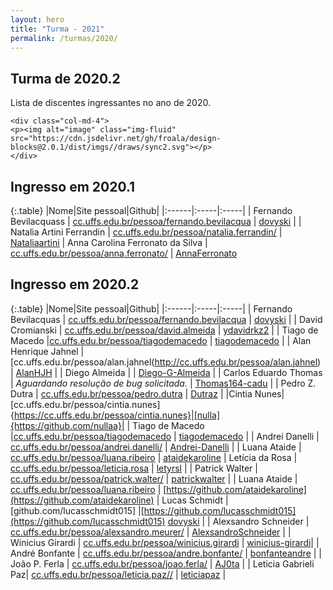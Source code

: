 ```yaml
---
layout: hero
title: "Turma - 2021"
permalink: /turmas/2020/
---
```


<div class="row align-items-center pt-2 pt-lg-5 mb-5">
    <div class="col-md-8">
    <h2>Turma de 2020.2</h2>
    <p class="lead">Lista de discentes ingressantes no ano de 2020.</p>
    </div>

    <div class="col-md-4">
    <p><img alt="image" class="img-fluid" src="https://cdn.jsdelivr.net/gh/froala/design-blocks@2.0.1/dist/imgs//draws/sync2.svg"></p>
    </div>
</div>

## Ingresso em 2020.1

{:.table}
|Nome|Site pessoal|Github|
|:------|:-----|:-----|
| Fernando Bevilacquass | [cc.uffs.edu.br/pessoa/fernando.bevilacqua](http://cc.uffs.edu.br/pessoa/fernando.bevilacqua) | [dovyski](http://github.com/Dovyski) |
| Natalia Artini Ferrandin | [cc.uffs.edu.br/pessoa/natalia.ferrandin/](https://cc.uffs.edu.br/pessoa/natalia.ferrandin/) | [Nataliaartini](https://github.com/Nataliaartini)
| Anna Carolina Ferronato da Silva | [cc.uffs.edu.br/pessoa/anna.ferronato/](https://cc.uffs.edu.br/pessoa/anna.ferronato/) | [AnnaFerronato](https://github.com/AnnaFerronato)

## Ingresso em 2020.2

{:.table}
|Nome|Site pessoal|Github|
|:------|:-----|:-----|
| Fernando Bevilacquas | [cc.uffs.edu.br/pessoa/fernando.bevilacqua](https://cc.uffs.edu.br/pessoa/fernando.bevilacqua/) | [dovyski](https://github.com/Dovyski) |
| David Cromianski | [cc.uffs.edu.br/pessoa/david.almeida](https://cc.uffs.edu.br/pessoa/david.almeida/) | [ydavidrkz2](https://github.com/ydavidrkz2) |
| Tiago de Macedo |[cc.uffs.edu.br/pessoa/tiagodemacedo](https://cc.uffs.edu.br/pessoa/tiagodemacedo/) | [tiagodemacedo](https://github.com/tiagodemacedo) |
| Alan Henrique Jahnel | [cc.uffs.edu.br/pessoa/alan.jahnel(http://cc.uffs.edu.br/pessoa/alan.jahnel) | [AlanHJH](http://github.com/AlanHJH) |
| Diego Almeida |  | [Diego-G-Almeida](http://github.com/Diego-G-Almeida) |
| Carlos Eduardo Thomas | *Aguardando resolução de bug solicitada.*                                                     | [Thomas164-cadu](https://github.com/Thomas164-cadu) |
| Pedro Z. Dutra | [cc.uffs.edu.br/pessoa/pedro.dutra](https://cc.uffs.edu.br/pessoa/pedro.dutra/) | [Dutraz](http://github.com/Dutraz) |
|Cintia Nunes|[cc.uffs.edu.br/pessoa/cintia.nunes]{https://cc.uffs.edu.br/pessoa/cintia.nunes}|[nulla]{https://github.com/nullaa}|
| Tiago de Macedo |[cc.uffs.edu.br/pessoa/tiagodemacedo](http://cc.uffs.edu.br/pessoa/tiagodemacedo/) | [tiagodemacedo](https://github.com/tiagodemacedo) |
| Andrei Danelli | [cc.uffs.edu.br/pessoa/andrei.danelli/](https://cc.uffs.edu.br/pessoa/andrei.danelli/) | [Andrei-Danelli](https://github.com/Andrei-Danelli) |
| Luana Ataide          | [cc.uffs.edu.br/pessoa/luana.ribeiro](https://cc.uffs.edu.br/pessoa/luana.ribeiro/)                    | [ataidekaroline](https://github.com/ataidekaroline)
| Letícia da Rosa | [cc.uffs.edu.br/pessoa/leticia.rosa](https://cc.uffs.edu.br/pessoa/leticia.rosa/) | [letyrsl](https://github.com/letyrsl) |
| Patrick Walter | [cc.uffs.edu.br/pessoa/patrick.walter/](https://cc.uffs.edu.br/pessoa/patrick.walter/) | [patrickwalter](http://github.com/PatrickWalter387) |
| Luana Ataide          | [cc.uffs.edu.br/pessoa/luana.ribeiro](https://cc.uffs.edu.br/pessoa/luana.ribeiro/)                    | [https://github.com/ataidekaroline](https://github.com/ataidekaroline)
| Lucas Schmidt | [github.com/lucasschmidt015] |[https://github.com/lucasschmidt015](https://github.com/lucasschmidt015)
[dovyski](http://github.com/Dovyski) |
| Alexsandro Schneider | [cc.uffs.edu.br/pessoa/alexsandro.meurer/](https://cc.uffs.edu.br/pessoa/alexsandro.meurer/) | [AlexsandroSchneider](https://github.com/AlexsandroSchneider) |
| Winicius Girardi      | [cc.uffs.edu.br/pessoa/winicius.girardi](https://cc.uffs.edu.br/pessoa/winicius.girardi/)       | [winicius-girardi](https://github.com/winicius-girardi)| 
| André Bonfante | [cc.uffs.edu.br/pessoa/andre.bonfante/](https://cc.uffs.edu.br/pessoa/andre.bonfante/) | [bonfanteandre](https://github.com/bonfanteandre) |
| João P. Ferla | [cc.uffs.edu.br/pessoa/joao.ferla/](https://cc.uffs.edu.br/pessoa/joao.ferla/) | [AJ0ta](https://github.com/AJ0ta) |
| Leticia Gabrieli Paz| [cc.uffs.edu.br/pessoa/leticia.paz//](https://cc.uffs.edu.br/pessoa/leticia.paz/) | [leticiapaz](https://github.com/leticiapaz) |

